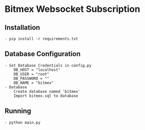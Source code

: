 Bitmex Websocket Subscription
====================================

Installation
-------------
    
    - pip install -r requirements.txt

Database Configuration
----------------------
    - Set Database Credentials in config.py
        DB_HOST = "localhost"
        DB_USER = "root"
        DB_PASSWORD = ""
        DB_NAME = "bitmex"
    - Database
        Create database named 'bitmex'
        Import bitmex.sql to database

Running
--------
    - python main.py 